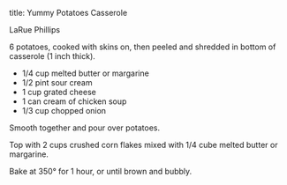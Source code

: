 title: Yummy Potatoes Casserole

LaRue Phillips

6 potatoes, cooked with skins on, then 
peeled and shredded in bottom of casserole (1 inch thick).

* 1/4 cup melted butter or margarine
* 1/2 pint sour cream
* 1 cup grated cheese
* 1 can cream of chicken soup
* 1/3 cup chopped onion

Smooth together and pour over potatoes.

Top with 2 cups crushed corn flakes mixed with 1/4 cube melted butter or margarine.

Bake at 350° for 1 hour, or until brown and bubbly.
